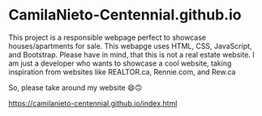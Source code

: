 # CamilaNieto-Centennial.github.io

<p>This project is a responsible webpage perfect to showcase houses/apartments for sale. This webapge uses HTML, CSS, JavaScript, and Bootstrap. Please have in mind, that this is not a real estate website. I am just a developer who wants to showcase a cool website, taking inspiration from websites like REALTOR.ca, Rennie.com, and Rew.ca</p>
<p>So, please take around my website 😄🙃</p>

<h>https://camilanieto-centennial.github.io/index.html</h>
